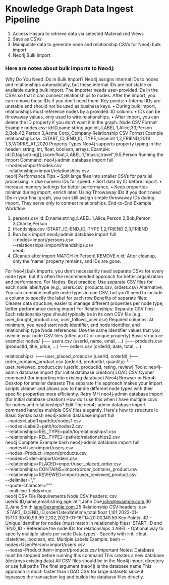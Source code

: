 # Knowledge Graph Data Ingest Pipeline

1. Access Hasura to retrieve data via selected Materialized Views
2. Save as CSVs
3. Manipulate data to generate node and relationship CSVs for Neo4j bulk import
4. Neo4j Bulk Import


### Here are notes about bulk imports to Neo4j:

Why Do You Need IDs in Bulk Import?
Neo4j assigns internal IDs to nodes and relationships automatically, but these internal IDs are not stable or available during bulk import. The importer needs user-provided IDs in the CSVs so that it can connect relationships to nodes. After the import, you can remove these IDs if you don’t need them.
Key points:
• Internal IDs are unstable and should not be used as business keys.
• During bulk import, relationships must reference nodes by a provided :ID column.
• IDs can be throwaway values, only used to wire relationships.
• After import, you can delete the ID property if you don’t want it in the graph.
Node CSV Format
Example nodes.csv:
id:ID,name:string,age:int,:LABEL
1,Alice,33,Person
2,Bob,42,Person
3,Acme Corp,,Company
Relationship CSV Format
Example relationships.csv:
:START_ID,:END_ID,:TYPE,since:int
1,2,FRIEND,2018
1,3,WORKS_AT,2020
Property Types
Neo4j supports property typing in the header: string, int, float, boolean, arrays.
Example:
id:ID,tags:string[],score:float,:LABEL
1,"music;travel",9.5,Person
Running the Import
Command:
neo4j-admin database import full \
  --nodes=import/nodes.csv \
  --relationships=import/relationships.csv \
  neo4j
Performance Tips
• Split large files into smaller CSVs for parallel processing.
• Use numeric IDs for speed.
• Sort data by ID before import.
• Increase memory settings for better performance.
• Keep properties minimal during import, enrich later.
Using Throwaway IDs
If you don’t need IDs in your final graph, you can still assign simple throwaway IDs during import. They serve only to connect relationships.
End-to-End Example Workflow
1. persons.csv
id:ID,name:string,:LABEL
1,Alice,Person
2,Bob,Person
3,Charlie,Person
2. friendships.csv
:START_ID,:END_ID,:TYPE
1,2,FRIEND
2,3,FRIEND
3. Run bulk import
neo4j-admin database import full \
  --nodes=import/persons.csv \
  --relationships=import/friendships.csv \
  neo4j
4. Cleanup after import
MATCH (n:Person) REMOVE n.id;
After cleanup, only the 'name' property remains, and IDs are gone.



For Neo4j bulk imports, you don't necessarily need separate CSVs for every node type, but it's often the recommended approach for better organization and performance.
For Nodes:
Best practice: Use separate CSV files for each node label/type (e.g., users.csv, products.csv, orders.csv)
Alternative: You can combine multiple node types in one CSV, but you'll need to include a column to specify the label for each row
Benefits of separate files: Cleaner data structure, easier to manage different properties per node type, better performance during import
For Relationships:
Separate CSV files: Each relationship type should typically be in its own CSV file (e.g., user_bought_product.csv, user_follows_user.csv)
Required columns: At minimum, you need start node identifier, end node identifier, and relationship type
Node references: Use the same identifier values that you used in your node CSV files (often an ID or unique property)
Basic structure example:
nodes/
├── users.csv (userId, name, email, ...)
├── products.csv (productId, title, price, ...)
└── orders.csv (orderId, date, total, ...)

relationships/
├── user_placed_order.csv (userId, orderId)
├── order_contains_product.csv (orderId, productId, quantity)
└── user_reviewed_product.csv (userId, productId, rating, review)
Tools:
neo4j-admin database import (for initial database creation)
LOAD CSV Cypher command (for importing into existing database)
Neo4j Browser or Neo4j Desktop for smaller datasets
The separate file approach makes your import scripts cleaner and allows you to handle different node types with their specific properties more efficiently.
Retry
MH
neo4j-admin database import (for initial database creation)
How do I use this when I have multiple csvs for nodes and relationships?
Edit
The neo4j-admin database import command handles multiple CSV files elegantly. Here's how to structure it:
Basic Syntax
bash
neo4j-admin database import full \
    --nodes=Label1=path/to/nodes1.csv \
    --nodes=Label2=path/to/nodes2.csv \
    --relationships=REL_TYPE=path/to/relationships1.csv \
    --relationships=REL_TYPE2=path/to/relationships2.csv \
    neo4j
Complete Example
bash
neo4j-admin database import full \
    --nodes=User=import/users.csv \
    --nodes=Product=import/products.csv \
    --nodes=Order=import/orders.csv \
    --relationships=PLACED=import/user_placed_order.csv \
    --relationships=CONTAINS=import/order_contains_product.csv \
    --relationships=REVIEWED=import/user_reviewed_product.csv \
    --delimiter="," \
    --quote-character="\"" \
    --multiline-fields=true \
    neo4j
CSV File Requirements
Node CSV headers:
csv
userId:ID,name,email:string,age:int
1,John Doe,john@example.com,30
2,Jane Smith,jane@example.com,25
Relationship CSV headers:
csv
:START_ID,:END_ID,orderDate:datetime,total:float
1,101,2023-01-15T10:30:00,99.99
2,102,2023-01-16T14:20:00,149.50
Key Points:
:ID - Unique identifier for nodes (must match in relationship files)
:START_ID and :END_ID - Reference the node IDs for relationships
:LABEL - Optional way to specify multiple labels per node
Data types - Specify with :int, :float, :datetime, :boolean, etc.
Multiple Labels Example:
bash
--nodes=User:Person=import/users.csv \
--nodes=Product:Item=import/products.csv
Important Notes:
Database must be stopped before running this command
This creates a new database (destroys existing data)
All CSV files should be in the Neo4j import directory or use full paths
The final argument (neo4j) is the database name
This approach is much faster than LOAD CSV for large datasets since it bypasses the transaction log and builds the database files directly.

